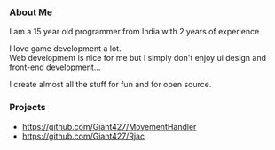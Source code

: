 ### About Me

I am a 15 year old programmer from India with 2 years of experience

I love game development a lot.<br>
Web development is nice for me but I simply don't enjoy ui design and front-end development...

I create almost all the stuff for fun and for open source.

### Projects

  - https://github.com/Giant427/MovementHandler
  - https://github.com/Giant427/Rjac
